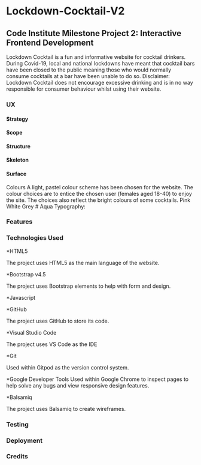 # Lockdown-Cocktail-V2
## Code Institute Milestone Project 2: Interactive Frontend Development

Lockdown Cocktail is a fun and informative website for cocktail drinkers. 
During Covid-19, local and national lockdowns have meant that cocktail bars
have been closed to the public meaning those who would normally consume 
cocktails at a bar have been unable to do so. 
Disclaimer: Lockdown Cocktail does not encourage excessive drinking and is 
in no way responsible for consumer behaviour whilst using their website.

### UX

#### Strategy

#### Scope

#### Structure

#### Skeleton

#### Surface
Colours
A light, pastel colour scheme has been chosen for the website. The colour choices are to entice the chosen user (females aged 18-40) to enjoy the site. The choices also reflect the bright colours of some cocktails.
Pink
White
Grey #
Aqua
Typography:

### Features

### Technologies Used
*HTML5

The project uses HTML5 as the main language of the website.

*Bootstrap v4.5

The project uses Bootstrap elements to help with form and design.

*Javascript

*GitHub

The project uses GitHub to store its code.

*Visual Studio Code

The project uses VS Code as the IDE

*Git

Used within Gitpod as the version control system.

*Google Developer Tools
Used within Google Chrome to inspect pages to help solve any bugs and view responsive design features.

*Balsamiq

The project uses Balsamiq to create wireframes.


### Testing

### Deployment

### Credits



